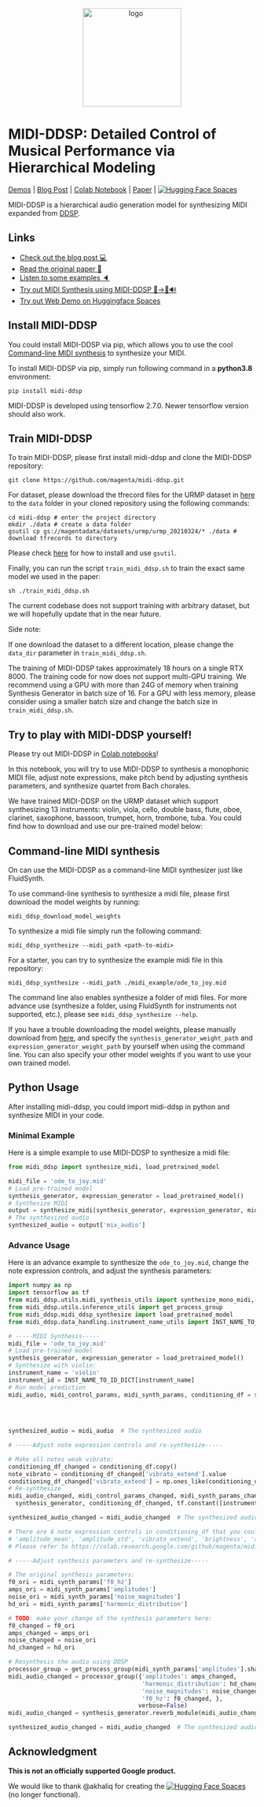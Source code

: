 <div align="center">
<img src="https://midi-ddsp.github.io/pics/midi-ddsp-logo.png" width="200px" alt="logo"></img>
</div>

# MIDI-DDSP: Detailed Control of Musical Performance via Hierarchical Modeling

[Demos](https://midi-ddsp.github.io/) | [Blog Post](https://magenta.tensorflow.org/midi-ddsp) 
| [Colab Notebook](https://colab.research.google.com/github/magenta/midi-ddsp/blob/main/midi_ddsp/colab/MIDI_DDSP_Demo.ipynb)
| [Paper](https://arxiv.org/abs/2112.09312) |  [![Hugging Face Spaces](https://img.shields.io/badge/%F0%9F%A4%97%20Hugging%20Face-Spaces-blue)](https://huggingface.co/spaces/lukewys/midi-ddsp)


MIDI-DDSP is a hierarchical audio generation model for synthesizing MIDI expanded
from [DDSP](https://github.com/magenta/ddsp).

## Links

* [Check out the blog post 💻](https://magenta.tensorflow.org/midi-ddsp)
* [Read the original paper 📄](https://arxiv.org/abs/2112.09312)
* [Listen to some examples 🔈](https://midi-ddsp.github.io/)
* [Try out MIDI Synthesis using MIDI-DDSP 🎵->🎻🔊](https://colab.research.google.com/github/magenta/midi-ddsp/blob/main/midi_ddsp/colab/MIDI_DDSP_Demo.ipynb)
* [Try out Web Demo on Huggingface Spaces](https://huggingface.co/spaces/akhaliq/midi-ddsp)


## Install MIDI-DDSP

You could install MIDI-DDSP via pip, which allows you to use the
cool [Command-line MIDI synthesis](#command-line-midi-synthesis) to synthesize your MIDI.

To install MIDI-DDSP via pip, simply run following command in a **python3.8** environment:

```
pip install midi-ddsp
```

MIDI-DDSP is developed using tensorflow 2.7.0. Newer tensorflow version should also work.

## Train MIDI-DDSP

To train MIDI-DDSP, please first install midi-ddsp and clone the MIDI-DDSP repository:

```
git clone https://github.com/magenta/midi-ddsp.git
```

For dataset, please download the tfrecord files for the URMP dataset in
[here](https://console.cloud.google.com/storage/browser/magentadata/datasets/urmp/urmp_20210324) to the `data` folder in
your cloned repository using the following commands:

```
cd midi-ddsp # enter the project directory
mkdir ./data # create a data folder
gsutil cp gs://magentadata/datasets/urmp/urmp_20210324/* ./data # download tfrecords to directory
```

Please check [here](https://cloud.google.com/storage/docs/gsutil) for how to install and use `gsutil`.

Finally, you can run the script `train_midi_ddsp.sh` to train the exact same model we used in the paper:

```
sh ./train_midi_ddsp.sh
```

The current codebase does not support training with arbitrary dataset, but we will hopefully update that in the near
future.

Side note:

If one download the dataset to a different location, please change the `data_dir` parameter in `train_midi_ddsp.sh`.

The training of MIDI-DDSP takes approximately 18 hours on a single RTX 8000. The training code for now does not support
multi-GPU training. We recommend using a GPU with more than 24G of memory when training Synthesis Generator in batch
size of 16. For a GPU with less memory, please consider using a smaller batch size and change the batch size
in `train_midi_ddsp.sh`.

## Try to play with MIDI-DDSP yourself!

Please try out MIDI-DDSP
in [Colab notebooks](https://colab.research.google.com/github/magenta/midi-ddsp/blob/main/midi_ddsp/colab/MIDI_DDSP_Demo.ipynb)!

In this notebook, you will try to use MIDI-DDSP to synthesis a monophonic MIDI file, adjust note expressions, make pitch
bend by adjusting synthesis parameters, and synthesize quartet from Bach chorales.

We have trained MIDI-DDSP on the URMP dataset which support synthesizing 13 instruments: violin, viola, cello, double
bass, flute, oboe, clarinet, saxophone, bassoon, trumpet, horn, trombone, tuba. You could find how to download and use
our pre-trained model below:

## Command-line MIDI synthesis

On can use the MIDI-DDSP as a command-line MIDI synthesizer just like FluidSynth.

To use command-line synthesis to synthesize a midi file, please first download the model weights by running:

```
midi_ddsp_download_model_weights
```

To synthesize a midi file simply run the following command:

```
midi_ddsp_synthesize --midi_path <path-to-midi>
```

For a starter, you can try to synthesize the example midi file in this repository:

```
midi_ddsp_synthesize --midi_path ./midi_example/ode_to_joy.mid
```

The command line also enables synthesize a folder of midi files. For more advance use (synthesize a folder, using
FluidSynth for instruments not supported, etc.), please see `midi_ddsp_synthesize --help`.

If you have a trouble downloading the model weights, please manually download
from [here](https://github.com/magenta/midi-ddsp/raw/models/midi_ddsp_model_weights_urmp_9_10.zip), and specify
the `synthesis_generator_weight_path` and `expression_generator_weight_path` by yourself when using the command line.
You can also specify your other model weights if you want to use your own trained model.

## Python Usage

After installing midi-ddsp, you could import midi-ddsp in python and synthesize MIDI in your code.

### Minimal Example

Here is a simple example to use MIDI-DDSP to synthesize a midi file:

```python
from midi_ddsp import synthesize_midi, load_pretrained_model

midi_file = 'ode_to_joy.mid'
# Load pre-trained model
synthesis_generator, expression_generator = load_pretrained_model()
# Synthesize MIDI
output = synthesize_midi(synthesis_generator, expression_generator, midi_file)
# The synthesized audio
synthesized_audio = output['mix_audio']
```

### Advance Usage 

Here is an advance example to synthesize the `ode_to_joy.mid`, change the note expression controls, and adjust the
synthesis parameters:

```python
import numpy as np
import tensorflow as tf
from midi_ddsp.utils.midi_synthesis_utils import synthesize_mono_midi, conditioning_df_to_audio
from midi_ddsp.utils.inference_utils import get_process_group
from midi_ddsp.midi_ddsp_synthesize import load_pretrained_model
from midi_ddsp.data_handling.instrument_name_utils import INST_NAME_TO_ID_DICT

# -----MIDI Synthesis-----
midi_file = 'ode_to_joy.mid'
# Load pre-trained model
synthesis_generator, expression_generator = load_pretrained_model()
# Synthesize with violin:
instrument_name = 'violin'
instrument_id = INST_NAME_TO_ID_DICT[instrument_name]
# Run model prediction
midi_audio, midi_control_params, midi_synth_params, conditioning_df = synthesize_mono_midi(synthesis_generator,
                                                                                           expression_generator,
                                                                                           midi_file, instrument_id,
                                                                                           output_dir=None)

synthesized_audio = midi_audio  # The synthesized audio

# -----Adjust note expression controls and re-synthesize-----

# Make all notes weak vibrato:
conditioning_df_changed = conditioning_df.copy()
note_vibrato = conditioning_df_changed['vibrato_extend'].value
conditioning_df_changed['vibrato_extend'] = np.ones_like(conditioning_df['vibrato_extend'].values) * 0.1
# Re-synthesize
midi_audio_changed, midi_control_params_changed, midi_synth_params_changed = conditioning_df_to_audio(
  synthesis_generator, conditioning_df_changed, tf.constant([instrument_id]))

synthesized_audio_changed = midi_audio_changed  # The synthesized audio

# There are 6 note expression controls in conditioning_df that you could change:
# 'amplitude_mean', 'amplitude_std', 'vibrato_extend', 'brightness', 'attack_level', 'amplitudes_max_pos'.
# Please refer to https://colab.research.google.com/github/magenta/midi-ddsp/blob/main/midi_ddsp/colab/MIDI_DDSP_Demo.ipynb#scrollTo=XfPPrdPu5sSy for the effect of each control. 

# -----Adjust synthesis parameters and re-synthesize-----

# The original synthesis parameters:
f0_ori = midi_synth_params['f0_hz']
amps_ori = midi_synth_params['amplitudes']
noise_ori = midi_synth_params['noise_magnitudes']
hd_ori = midi_synth_params['harmonic_distribution']

# TODO: make your change of the synthesis parameters here:
f0_changed = f0_ori
amps_changed = amps_ori
noise_changed = noise_ori
hd_changed = hd_ori

# Resynthesis the audio using DDSP
processor_group = get_process_group(midi_synth_params['amplitudes'].shape[1], use_angular_cumsum=True)
midi_audio_changed = processor_group({'amplitudes': amps_changed,
                                      'harmonic_distribution': hd_changed,
                                      'noise_magnitudes': noise_changed,
                                      'f0_hz': f0_changed, },
                                     verbose=False)
midi_audio_changed = synthesis_generator.reverb_module(midi_audio_changed, reverb_number=instrument_id, training=False)

synthesized_audio_changed = midi_audio_changed  # The synthesized audio
```

## Acknowledgment

**This is not an officially supported Google product.**

We would like to thank @akhaliq for creating the [![Hugging Face Spaces](https://img.shields.io/badge/%F0%9F%A4%97%20Hugging%20Face-Spaces-blue)](https://huggingface.co/spaces/akhaliq/midi-ddsp) (no longer functional).

[comment]: <> "## TODO:  0. Add more doc about python code synthesis api 1. Change the training loop, 2. Support multi-gpu training"
